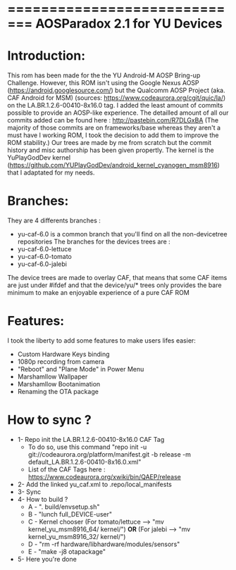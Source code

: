 =============================
AOSParadox 2.1 for YU Devices
=============================

Introduction:
=============

This rom has been made for the the YU Android-M AOSP Bring-up Challenge.
However, this ROM isn't using the Google Nexus AOSP (https://android.googlesource.com/) but the Qualcomm AOSP Project (aka. CAF Android for MSM) (sources: https://www.codeaurora.org/cgit/quic/la/) on the LA.BR.1.2.6-00410-8x16.0 tag. I added the least amount of commits possible to provide an AOSP-like experience.
The detailled amount of all our commits added can be found here : http://pastebin.com/R7DLGxBA
(The majority of those commits are on frameworks/base whereas they aren't a must have I working ROM, I took the decision to add them to improve the ROM stability.)
Our trees are made by me from scratch but the commit history and misc authorship has been given propertly.
The kernel is the YuPlayGodDev kernel (https://github.com/YUPlayGodDev/android_kernel_cyanogen_msm8916) that I adaptated for my needs.

Branches:
=========
They are 4 differents branches :
- yu-caf-6.0 is a common branch that you'll find on all the non-devicetree repositories
The branches for the devices trees are :
- yu-caf-6.0-lettuce
- yu-caf-6.0-tomato
- yu-caf-6.0-jalebi

The device trees are made to overlay CAF, that means that some CAF items are just under #ifdef and that the device/yu/* trees only provides the bare minimum to make an enjoyable experience of a pure CAF ROM

Features:
=========

I took the liberty to add some features to make users lifes easier:
- Custom Hardware Keys binding
- 1080p recording from camera
- "Reboot" and "Plane Mode" in Power Menu
- Marshamllow Wallpaper
- Marshamllow Bootanimation
- Renaming the OTA package

How to sync ?
=============
- 1- Repo init the LA.BR.1.2.6-00410-8x16.0 CAF Tag
	- To do so, use this command "repo init -u git://codeaurora.org/platform/manifest.git -b release -m default_LA.BR.1.2.6-00410-8x16.0.xml"
	- List of the CAF Tags here : https://www.codeaurora.org/xwiki/bin/QAEP/release
- 2- Add the linked yu_caf.xml to .repo/local_manifests
- 3- Sync
- 4- How to build ?
	- A - ". build/envsetup.sh"
	- B - "lunch full_DEVICE-user"
	- C - Kernel chooser (For tomato/lettuce --> "mv kernel_yu_msm8916_64/ kernel/") **OR** (For jalebi --> "mv kernel_yu_msm8916_32/ kernel/")
	- D - "rm -rf hardware/libhardware/modules/sensors"
	- E - "make -j8 otapackage"
- 5- Here you're done
